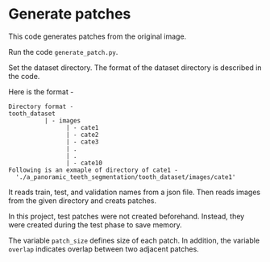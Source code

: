 # Generate patches
This code generates patches from the original image. <br>

Run the code `generate_patch.py`. <br>

Set the dataset directory. The format of the dataset directory is described in the code. <br>

Here is the format -
```
Directory format - 
tooth_dataset
          | - images
                | - cate1
                | - cate2
                | - cate3
                | .
                | .
                | - cate10
Following is an exmaple of directory of cate1 - 
  './a_panoramic_teeth_segmentation/tooth_dataset/images/cate1'
```

It reads train, test, and validation names from a json file. Then reads images from the given directory and creats patches. <br>

In this project, test patches were not created beforehand. Instead, they were created during the test phase to save memory. 

The variable `patch_size` defines size of each patch. In addition, the variable `overlap`
indicates overlap between two adjacent patches. 
